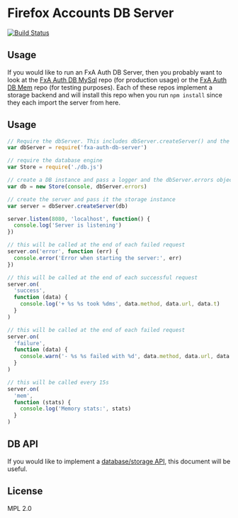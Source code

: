 Firefox Accounts DB Server
==========================

[![Build Status](https://travis-ci.org/mozilla/fxa-auth-db-server.svg?branch=master)](https://travis-ci.org/mozilla/fxa-auth-db-server)

## Usage

If you would like to run an FxA Auth DB Server, then you probably want to look at the
[FxA Auth DB MySql](http://github.com/mozilla/fxa-auth-db-mysql/) repo (for production usage) or the
[FxA Auth DB Mem](http://github.com/mozilla/fxa-auth-db-mem/) repo (for testing purposes). Each of these repos
implement a storage backend and will install this repo when you run `npm install` since they each import the server
from here.

## Usage

```js
// Require the dbServer. This includes dbServer.createServer() and the dbServer.errors object.
var dbServer = require('fxa-auth-db-server')

// require the database engine
var Store = require('./db.js')

// create a DB instance and pass a logger and the dbServer.errors object
var db = new Store(console, dbServer.errors)

// create the server and pass it the storage instance
var server = dbServer.createServer(db)

server.listen(8080, 'localhost', function() {
  console.log('Server is listening')
})

// this will be called at the end of each failed request
server.on('error', function (err) {
  console.error('Error when starting the server:', err)
})

// this will be called at the end of each successful request
server.on(
  'success',
  function (data) {
    console.log('+ %s %s took %dms', data.method, data.url, data.t)
  }
)

// this will be called at the end of each failed request
server.on(
  'failure',
  function (data) {
    console.warn('- %s %s failed with %d', data.method, data.url, data.err.code)
  }
)

// this will be called every 15s
server.on(
  'mem',
  function (stats) {
    console.log('Memory stats:', stats)
  }
)
```

## DB API

If you would like to implement a
[database/storage API](https://github.com/mozilla/fxa-auth-db-server/blob/master/docs/DB_API.md), this document will be
useful.

## License

MPL 2.0

